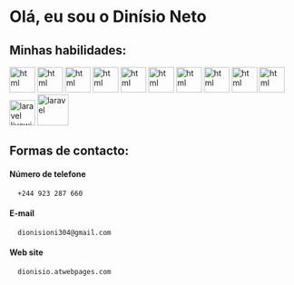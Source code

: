 # Olá, eu sou o Dinísio Neto

## Minhas habilidades:


<div>
  <img src="https://cdn.jsdelivr.net/gh/devicons/devicon@latest/icons/html5/html5-original-wordmark.svg"  width="45" alt="html"/>
  <img src="https://cdn.jsdelivr.net/gh/devicons/devicon@latest/icons/css3/css3-original-wordmark.svg"  width="45" alt="html"/>
  <img src="https://cdn.jsdelivr.net/gh/devicons/devicon@latest/icons/javascript/javascript-original.svg"  width="45" alt="html"/>
  <img src="https://cdn.jsdelivr.net/gh/devicons/devicon@latest/icons/bootstrap/bootstrap-original.svg"  width="45" alt="html"/>
  <img src="https://cdn.jsdelivr.net/gh/devicons/devicon@latest/icons/php/php-original.svg"  width="45" alt="html"/>
  <img src="https://cdn.jsdelivr.net/gh/devicons/devicon@latest/icons/azuresqldatabase/azuresqldatabase-original.svg"  width="45" alt="html"/>
  <img src="https://cdn.jsdelivr.net/gh/devicons/devicon@latest/icons/mysql/mysql-original-wordmark.svg"  width="45" alt="html"/>
  <img src="https://cdn.jsdelivr.net/gh/devicons/devicon@latest/icons/postgresql/postgresql-original-wordmark.svg"  width="45" alt="html"/>
  <img src="https://cdn.jsdelivr.net/gh/devicons/devicon@latest/icons/git/git-original-wordmark.svg"  width="45" alt="html"/>
  <img src="https://cdn.jsdelivr.net/gh/devicons/devicon@latest/icons/microsoftsqlserver/microsoftsqlserver-plain-wordmark.svg"  width="45" alt="html"/>
  <img src="https://cdn.jsdelivr.net/gh/devicons/devicon@latest/icons/livewire/livewire-original-wordmark.svg"  width="45" alt="laravel livewire"/>
  <img src="https://cdn.jsdelivr.net/gh/devicons/devicon@latest/icons/laravel/laravel-original-wordmark.svg"  width="55" alt="laravel"/>
<!--   <img src="https://cdn.jsdelivr.net/gh/devicons/devicon@latest/icons/sass/sass-original.svg"  width="45" alt="html"/>height="100px"  -->
<!--   <img src="https://cdn.jsdelivr.net/gh/devicons/devicon@latest/icons/tailwindcss/tailwindcss-original-wordmark.svg"  width="45" alt="html"/> -->
</div>

## Formas de contacto:

#### Número de telefone

      +244 923 287 660

#### E-mail

      dionisioni304@gmail.com

#### Web site

      dionisio.atwebpages.com
